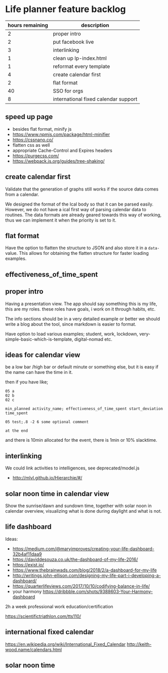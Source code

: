# Life planner feature backlog

| hours remaining | description |
| --- | --- |
| 2 | proper intro |
| 2 | put facebook live |
| 3 | interlinking |
| 1 | clean up lp-index.html |
| 1 | reformat every template |
| 4 | create calendar first |
| 2 | flat format |
| 40 | SSO for orgs |
| 8 | international fixed calendar support |

## speed up page

- besides flat format, minify js
- https://www.npmjs.com/package/html-minifier
- https://cssnano.co/
- flatten css as well
- appropriate Cache-Control and Expires headers
- https://purgecss.com/
- https://webpack.js.org/guides/tree-shaking/


## create calendar first

Validate that the generation of graphs still works if the source data comes from a calendar.

We designed the format of the Ical body so that it can be parsed easily.
However, we do not have a ical first way of parsing calendar data to routines.
The data formats are already geared towards this way of working,
thus we can implement it when the priority is set to it.

## flat format

Have the option to flatten the structure to JSON and also store it in a `data-` value.
This allows for obtaining the flatten structure for faster loading examples.


## effectiveness_of_time_spent

## proper intro

Having a presentation view.
The app should say something this is my life, this are my roles.
these roles have goals,
i work on it through habits, etc.

The info sections should be in a very detailed example
or better we should write a blog about the tool,
since markdown is easier to format.

Have option to load various examples;
student, work, lockdown, very-simple-basic-which-is-template, digital-nomad etc.

## ideas for calendar view

be a low bar /high bar or default minute or something else,
but it is easy if the name can have the time in it.

then if you have like;
```
05 a
02 b
02 c

min_planned activity_name; effectiveness_of_time_spent start_deviation time_spent

05 test;.8 -2 6 some optional comment

at the end
```
and there is 10min allocated for the event, there is 1min or 10% slacktime.


## interlinking
We could link activities to intelligences,
see deprecated/model.js

+ http://mlvl.github.io/Hierarchie/#/

## solar noon time in calendar view

Show the sunrise/dawn and sundown time, together with solar noon in calendar overview,
visualizing what is done during daylight and what is not.

## life dashboard

Ideas:
- https://medium.com/@maryimproves/creating-your-life-dashboard-32b4af11daa9
- https://daviddesouza.co.uk/the-dashboard-of-my-life-2016/
- https://exist.io/
- https://www.thebrainwads.com/blog/2018/2/a-dashboard-for-my-life
- http://writings.john-ellison.com/designing-my-life-part-i-developing-a-dashboard/
- https://quarterlifeviews.com/2017/10/10/codifying-balance-in-life/
- your harmony https://dribbble.com/shots/9388603-Your-Harmony-dashboard


2h a week professional work education/certification

https://scientifictriathlon.com/tts110/

## international fixed calendar

https://en.wikipedia.org/wiki/International_Fixed_Calendar
http://keith-wood.name/calendars.html

## solar noon time
